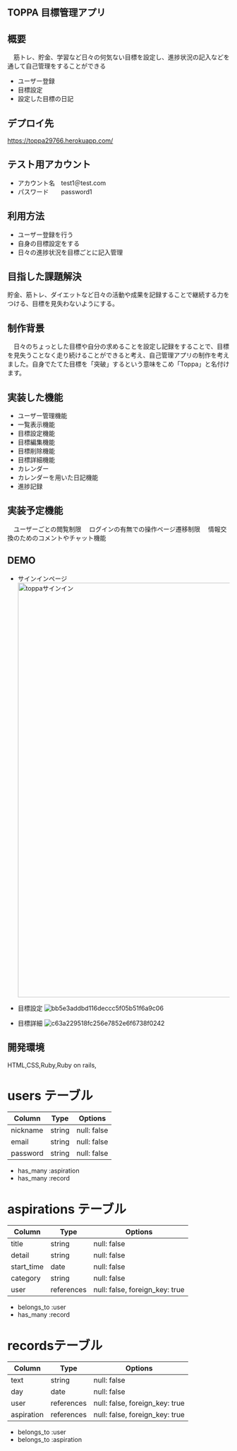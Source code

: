 ## TOPPA 目標管理アプリ

## 概要
　筋トレ、貯金、学習など日々の何気ない目標を設定し、進捗状況の記入などを通して自己管理をすることができる

* ユーザー登録
* 目標設定
* 設定した目標の日記

## デプロイ先
  https://toppa29766.herokuapp.com/

## テスト用アカウント

* アカウント名　test1＠test.com
* パスワード　　password1

## 利用方法
* ユーザー登録を行う
* 自身の目標設定をする
* 日々の進捗状況を目標ごとに記入管理

## 目指した課題解決
  貯金、筋トレ、ダイエットなど日々の活動や成果を記録することで継続する力をつける、目標を見失わないようにする。

## 制作背景
　日々のちょっとした目標や自分の求めることを設定し記録をすることで、目標を見失うことなく走り続けることができると考え、自己管理アプリの制作を考えました。自身でたてた目標を「突破」するという意味をこめ「Toppa」と名付けます。

## 実装した機能
* ユーザー管理機能
* 一覧表示機能
* 目標設定機能
* 目標編集機能
* 目標削除機能
* 目標詳細機能
* カレンダー
* カレンダーを用いた日記機能
* 進捗記録

## 実装予定機能
　ユーザーごとの閲覧制限
　ログインの有無での操作ページ遷移制限
　情報交換のためのコメントやチャット機能

## DEMO
* サインインページ
  <img width="939" alt="toppaサインイン" src="https://user-images.githubusercontent.com/70507300/102573781-94781500-4132-11eb-93cf-351674894503.png">

* 目標設定
  ![bb5e3addbd116deccc5f05b51f6a9c06](https://user-images.githubusercontent.com/70507300/102574324-d190d700-4133-11eb-9939-7c07a0610b88.gif)

* 目標詳細
  ![c63a229518fc256e7852e6f6738f0242](https://user-images.githubusercontent.com/70507300/102574612-8b884300-4134-11eb-92e2-f1d4406aecd9.gif)

## 開発環境
  HTML,CSS,Ruby,Ruby on rails,

# users テーブル
| Column    | Type   | Options     |
| --------- | ------ | ----------- |
| nickname  | string | null: false |
| email     | string | null: false |
| password  | string | null: false |

- has_many :aspiration
- has_many :record

# aspirations テーブル
| Column     | Type       | Options                        |
| ---------- | ---------- | ------------------------------ |
| title      | string     | null: false                    |
| detail     | string     | null: false                    |
| start_time | date       | null: false                    |
| category   | string     | null: false                    |
| user       | references | null: false, foreign_key: true |

- belongs_to :user
- has_many :record

# recordsテーブル
| Column     | Type       | Options                        |
| ---------- | ---------- | ------------------------------ |
| text       | string     | null: false                    |
| day        | date       | null: false                    |
| user       | references | null: false, foreign_key: true |
| aspiration | references | null: false, foreign_key: true |

- belongs_to :user
- belongs_to :aspiration
